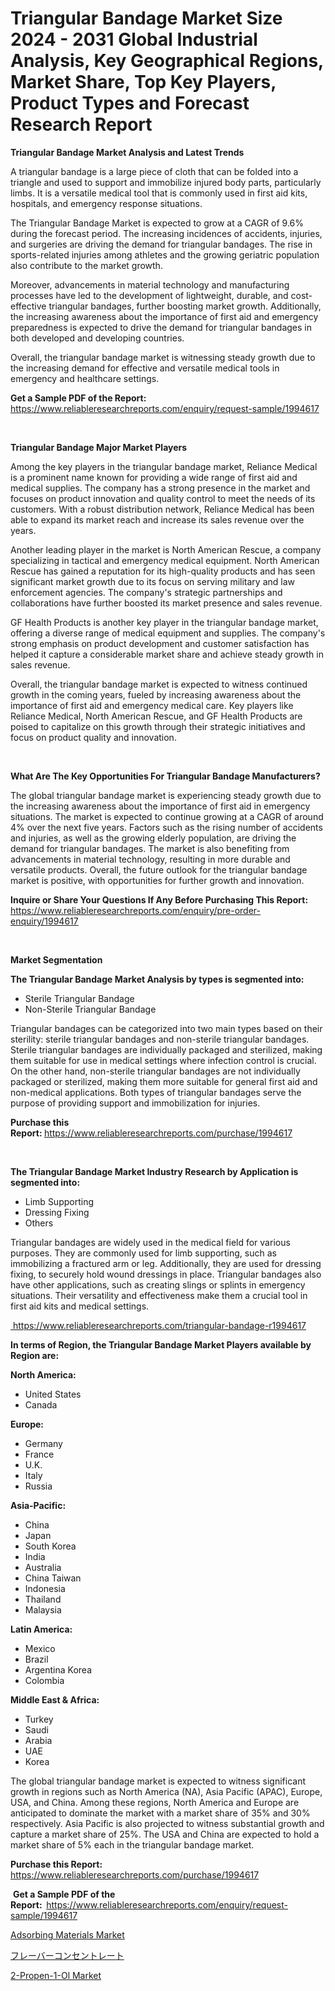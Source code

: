 <p><h1>Triangular Bandage Market Size 2024 - 2031 Global Industrial Analysis, Key Geographical Regions, Market Share, Top Key Players, Product Types and Forecast Research Report</h1></p><p><strong>Triangular Bandage Market Analysis and Latest Trends</strong></p>
<p><p>A triangular bandage is a large piece of cloth that can be folded into a triangle and used to support and immobilize injured body parts, particularly limbs. It is a versatile medical tool that is commonly used in first aid kits, hospitals, and emergency response situations.</p><p>The Triangular Bandage Market is expected to grow at a CAGR of 9.6% during the forecast period. The increasing incidences of accidents, injuries, and surgeries are driving the demand for triangular bandages. The rise in sports-related injuries among athletes and the growing geriatric population also contribute to the market growth.</p><p>Moreover, advancements in material technology and manufacturing processes have led to the development of lightweight, durable, and cost-effective triangular bandages, further boosting market growth. Additionally, the increasing awareness about the importance of first aid and emergency preparedness is expected to drive the demand for triangular bandages in both developed and developing countries.</p><p>Overall, the triangular bandage market is witnessing steady growth due to the increasing demand for effective and versatile medical tools in emergency and healthcare settings.</p></p>
<p><strong>Get a Sample PDF of the Report:&nbsp;</strong> <a href="https://www.reliableresearchreports.com/enquiry/request-sample/1994617">https://www.reliableresearchreports.com/enquiry/request-sample/1994617</a></p>
<p>&nbsp;</p>
<p><strong>Triangular Bandage Major Market Players</strong></p>
<p><p>Among the key players in the triangular bandage market, Reliance Medical is a prominent name known for providing a wide range of first aid and medical supplies. The company has a strong presence in the market and focuses on product innovation and quality control to meet the needs of its customers. With a robust distribution network, Reliance Medical has been able to expand its market reach and increase its sales revenue over the years.</p><p>Another leading player in the market is North American Rescue, a company specializing in tactical and emergency medical equipment. North American Rescue has gained a reputation for its high-quality products and has seen significant market growth due to its focus on serving military and law enforcement agencies. The company's strategic partnerships and collaborations have further boosted its market presence and sales revenue.</p><p>GF Health Products is another key player in the triangular bandage market, offering a diverse range of medical equipment and supplies. The company's strong emphasis on product development and customer satisfaction has helped it capture a considerable market share and achieve steady growth in sales revenue.</p><p>Overall, the triangular bandage market is expected to witness continued growth in the coming years, fueled by increasing awareness about the importance of first aid and emergency medical care. Key players like Reliance Medical, North American Rescue, and GF Health Products are poised to capitalize on this growth through their strategic initiatives and focus on product quality and innovation.</p></p>
<p>&nbsp;</p>
<p><strong>What Are The Key Opportunities For Triangular Bandage Manufacturers?</strong></p>
<p><p>The global triangular bandage market is experiencing steady growth due to the increasing awareness about the importance of first aid in emergency situations. The market is expected to continue growing at a CAGR of around 4% over the next five years. Factors such as the rising number of accidents and injuries, as well as the growing elderly population, are driving the demand for triangular bandages. The market is also benefiting from advancements in material technology, resulting in more durable and versatile products. Overall, the future outlook for the triangular bandage market is positive, with opportunities for further growth and innovation.</p></p>
<p><strong>Inquire or Share Your Questions If Any Before Purchasing This Report:</strong> <a href="https://www.reliableresearchreports.com/enquiry/pre-order-enquiry/1994617">https://www.reliableresearchreports.com/enquiry/pre-order-enquiry/1994617</a></p>
<p>&nbsp;</p>
<p><strong>Market Segmentation</strong></p>
<p><strong>The Triangular Bandage Market Analysis by types is segmented into:</strong></p>
<p><ul><li>Sterile Triangular Bandage</li><li>Non-Sterile Triangular Bandage</li></ul></p>
<p><p>Triangular bandages can be categorized into two main types based on their sterility: sterile triangular bandages and non-sterile triangular bandages. Sterile triangular bandages are individually packaged and sterilized, making them suitable for use in medical settings where infection control is crucial. On the other hand, non-sterile triangular bandages are not individually packaged or sterilized, making them more suitable for general first aid and non-medical applications. Both types of triangular bandages serve the purpose of providing support and immobilization for injuries.</p></p>
<p><strong>Purchase this Report:&nbsp;</strong><a href="https://www.reliableresearchreports.com/purchase/1994617">https://www.reliableresearchreports.com/purchase/1994617</a></p>
<p>&nbsp;</p>
<p><strong>The Triangular Bandage Market Industry Research by Application is segmented into:</strong></p>
<p><ul><li>Limb Supporting</li><li>Dressing Fixing</li><li>Others</li></ul></p>
<p><p>Triangular bandages are widely used in the medical field for various purposes. They are commonly used for limb supporting, such as immobilizing a fractured arm or leg. Additionally, they are used for dressing fixing, to securely hold wound dressings in place. Triangular bandages also have other applications, such as creating slings or splints in emergency situations. Their versatility and effectiveness make them a crucial tool in first aid kits and medical settings.</p></p>
<p><a href="https://www.reliableresearchreports.com/triangular-bandage-r1994617">&nbsp;https://www.reliableresearchreports.com/triangular-bandage-r1994617</a></p>
<p><strong>In terms of Region, the Triangular Bandage Market Players available by Region are:</strong></p>
<p>
    <p> <strong> North America: </strong>
        <ul>
            <li>United States</li>
            <li>Canada</li>
        </ul>
        </p> 
    <p> <strong> Europe: </strong>
        <ul>
            <li>Germany</li>
            <li>France</li>
            <li>U.K.</li>
            <li>Italy</li>
            <li>Russia</li>
        </ul>
        </p> 
    <p> <strong> Asia-Pacific: </strong>
        <ul>
            <li>China</li>
            <li>Japan</li>
            <li>South Korea</li>
            <li>India</li>
            <li>Australia</li>
            <li>China Taiwan</li>
            <li>Indonesia</li>
            <li>Thailand</li>
            <li>Malaysia</li>
        </ul>
        </p> 
    <p> <strong> Latin America: </strong>
        <ul>
            <li>Mexico</li>
            <li>Brazil</li>
            <li>Argentina Korea</li>
            <li>Colombia</li>
        </ul>
        </p> 
    <p> <strong> Middle East & Africa: </strong>
        <ul>
            <li>Turkey</li>
            <li>Saudi</li>
            <li>Arabia</li>
            <li>UAE</li>
            <li>Korea</li>
        </ul>
    </p>
    </p>
<p><p>The global triangular bandage market is expected to witness significant growth in regions such as North America (NA), Asia Pacific (APAC), Europe, USA, and China. Among these regions, North America and Europe are anticipated to dominate the market with a market share of 35% and 30% respectively. Asia Pacific is also projected to witness substantial growth and capture a market share of 25%. The USA and China are expected to hold a market share of 5% each in the triangular bandage market.</p></p>
<p><strong>Purchase this Report: </strong><a href="https://www.reliableresearchreports.com/purchase/1994617">https://www.reliableresearchreports.com/purchase/1994617</a></p>
<p>&nbsp;<strong>Get a Sample PDF of the Report:&nbsp;&nbsp;</strong><a href="https://www.reliableresearchreports.com/enquiry/request-sample/1994617">https://www.reliableresearchreports.com/enquiry/request-sample/1994617</a></p>
<p><strong></strong></p>
<p><p><a href="https://issuu.com/reportprime-2/docs/adsorbing-materials-market-size-2030.pptx">Adsorbing Materials Market</a></p><p><a href="https://github.com/Alenaieme/Market-Research-Report-List-1/blob/main/949161550545.md">フレーバーコンセントレート</a></p><p><a href="https://carnation-joke-41f.notion.site/2-Propen-1-Ol-Market-Share-Evolution-and-Market-Growth-Trends-2024-2031-32b4775978a24e16a4d815a15aaca2ec">2-Propen-1-Ol Market</a></p></p>